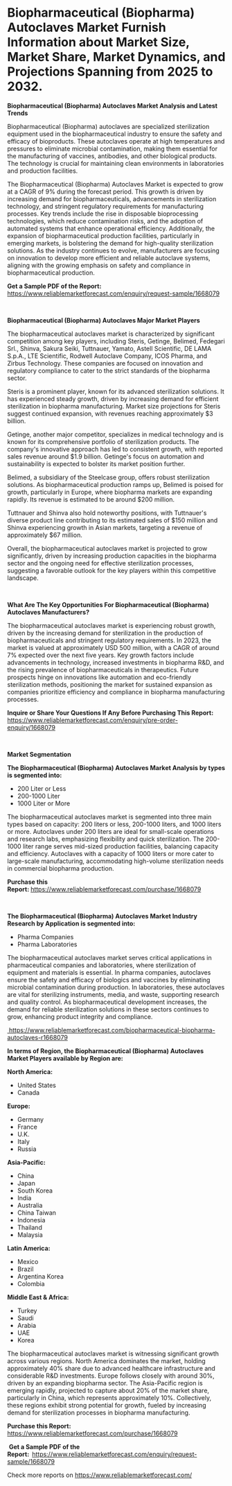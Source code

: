 <p><h1>Biopharmaceutical (Biopharma) Autoclaves Market Furnish Information about Market Size, Market Share, Market Dynamics, and Projections Spanning from 2025 to 2032.</h1></p><p><strong>Biopharmaceutical (Biopharma) Autoclaves Market Analysis and Latest Trends</strong></p>
<p><p>Biopharmaceutical (Biopharma) autoclaves are specialized sterilization equipment used in the biopharmaceutical industry to ensure the safety and efficacy of bioproducts. These autoclaves operate at high temperatures and pressures to eliminate microbial contamination, making them essential for the manufacturing of vaccines, antibodies, and other biological products. The technology is crucial for maintaining clean environments in laboratories and production facilities.</p><p>The Biopharmaceutical (Biopharma) Autoclaves Market is expected to grow at a CAGR of 9% during the forecast period. This growth is driven by increasing demand for biopharmaceuticals, advancements in sterilization technology, and stringent regulatory requirements for manufacturing processes. Key trends include the rise in disposable bioprocessing technologies, which reduce contamination risks, and the adoption of automated systems that enhance operational efficiency. Additionally, the expansion of biopharmaceutical production facilities, particularly in emerging markets, is bolstering the demand for high-quality sterilization solutions. As the industry continues to evolve, manufacturers are focusing on innovation to develop more efficient and reliable autoclave systems, aligning with the growing emphasis on safety and compliance in biopharmaceutical production.</p></p>
<p><strong>Get a Sample PDF of the Report:&nbsp;</strong> <a href="https://www.reliablemarketforecast.com/enquiry/request-sample/1668079?utm_campaign=3122&utm_medium=2&utm_source=Github&utm_content=ia&utm_term=11042025&utm_id=biopharmaceutical-biopharma-autoclaves">https://www.reliablemarketforecast.com/enquiry/request-sample/1668079</a></p>
<p>&nbsp;</p>
<p><strong>Biopharmaceutical (Biopharma) Autoclaves Major Market Players</strong></p>
<p><p>The biopharmaceutical autoclaves market is characterized by significant competition among key players, including Steris, Getinge, Belimed, Fedegari Srl., Shinva, Sakura Seiki, Tuttnauer, Yamato, Astell Scientific, DE LAMA S.p.A., LTE Scientific, Rodwell Autoclave Company, ICOS Pharma, and Zirbus Technology. These companies are focused on innovation and regulatory compliance to cater to the strict standards of the biopharma sector.</p><p>Steris is a prominent player, known for its advanced sterilization solutions. It has experienced steady growth, driven by increasing demand for efficient sterilization in biopharma manufacturing. Market size projections for Steris suggest continued expansion, with revenues reaching approximately $3 billion.</p><p>Getinge, another major competitor, specializes in medical technology and is known for its comprehensive portfolio of sterilization products. The company's innovative approach has led to consistent growth, with reported sales revenue around $1.9 billion. Getinge's focus on automation and sustainability is expected to bolster its market position further.</p><p>Belimed, a subsidiary of the Steelcase group, offers robust sterilization solutions. As biopharmaceutical production ramps up, Belimed is poised for growth, particularly in Europe, where biopharma markets are expanding rapidly. Its revenue is estimated to be around $200 million.</p><p>Tuttnauer and Shinva also hold noteworthy positions, with Tuttnauer's diverse product line contributing to its estimated sales of $150 million and Shinva experiencing growth in Asian markets, targeting a revenue of approximately $67 million.</p><p>Overall, the biopharmaceutical autoclaves market is projected to grow significantly, driven by increasing production capacities in the biopharma sector and the ongoing need for effective sterilization processes, suggesting a favorable outlook for the key players within this competitive landscape.</p></p>
<p>&nbsp;</p>
<p><strong>What Are The Key Opportunities For Biopharmaceutical (Biopharma) Autoclaves Manufacturers?</strong></p>
<p><p>The biopharmaceutical autoclaves market is experiencing robust growth, driven by the increasing demand for sterilization in the production of biopharmaceuticals and stringent regulatory requirements. In 2023, the market is valued at approximately USD 500 million, with a CAGR of around 7% expected over the next five years. Key growth factors include advancements in technology, increased investments in biopharma R&D, and the rising prevalence of biopharmaceuticals in therapeutics. Future prospects hinge on innovations like automation and eco-friendly sterilization methods, positioning the market for sustained expansion as companies prioritize efficiency and compliance in biopharma manufacturing processes.</p></p>
<p><strong>Inquire or Share Your Questions If Any Before Purchasing This Report:</strong> <a href="https://www.reliablemarketforecast.com/enquiry/pre-order-enquiry/1668079?utm_campaign=3122&utm_medium=2&utm_source=Github&utm_content=ia&utm_term=11042025&utm_id=biopharmaceutical-biopharma-autoclaves">https://www.reliablemarketforecast.com/enquiry/pre-order-enquiry/1668079</a></p>
<p>&nbsp;</p>
<p><strong>Market Segmentation</strong></p>
<p><strong>The Biopharmaceutical (Biopharma) Autoclaves Market Analysis by types is segmented into:</strong></p>
<p><ul><li>200 Liter or Less</li><li>200-1000 Liter</li><li>1000 Liter or More</li></ul></p>
<p><p>The biopharmaceutical autoclaves market is segmented into three main types based on capacity: 200 liters or less, 200-1000 liters, and 1000 liters or more. Autoclaves under 200 liters are ideal for small-scale operations and research labs, emphasizing flexibility and quick sterilization. The 200-1000 liter range serves mid-sized production facilities, balancing capacity and efficiency. Autoclaves with a capacity of 1000 liters or more cater to large-scale manufacturing, accommodating high-volume sterilization needs in commercial biopharma production.</p></p>
<p><strong>Purchase this Report:&nbsp;</strong><a href="https://www.reliablemarketforecast.com/purchase/1668079?utm_campaign=3122&utm_medium=2&utm_source=Github&utm_content=ia&utm_term=11042025&utm_id=biopharmaceutical-biopharma-autoclaves">https://www.reliablemarketforecast.com/purchase/1668079</a></p>
<p>&nbsp;</p>
<p><strong>The Biopharmaceutical (Biopharma) Autoclaves Market Industry Research by Application is segmented into:</strong></p>
<p><ul><li>Pharma Companies</li><li>Pharma Laboratories</li></ul></p>
<p><p>The biopharmaceutical autoclaves market serves critical applications in pharmaceutical companies and laboratories, where sterilization of equipment and materials is essential. In pharma companies, autoclaves ensure the safety and efficacy of biologics and vaccines by eliminating microbial contamination during production. In laboratories, these autoclaves are vital for sterilizing instruments, media, and waste, supporting research and quality control. As biopharmaceutical development increases, the demand for reliable sterilization solutions in these sectors continues to grow, enhancing product integrity and compliance.</p></p>
<p><a href="https://www.reliablemarketforecast.com/biopharmaceutical-biopharma-autoclaves-r1668079?utm_campaign=3122&utm_medium=2&utm_source=Github&utm_content=ia&utm_term=11042025&utm_id=biopharmaceutical-biopharma-autoclaves">&nbsp;https://www.reliablemarketforecast.com/biopharmaceutical-biopharma-autoclaves-r1668079</a></p>
<p><strong>In terms of Region, the Biopharmaceutical (Biopharma) Autoclaves Market Players available by Region are:</strong></p>
<p>
    <p> <strong> North America: </strong>
        <ul>
            <li>United States</li>
            <li>Canada</li>
        </ul>
        </p> 
    <p> <strong> Europe: </strong>
        <ul>
            <li>Germany</li>
            <li>France</li>
            <li>U.K.</li>
            <li>Italy</li>
            <li>Russia</li>
        </ul>
        </p> 
    <p> <strong> Asia-Pacific: </strong>
        <ul>
            <li>China</li>
            <li>Japan</li>
            <li>South Korea</li>
            <li>India</li>
            <li>Australia</li>
            <li>China Taiwan</li>
            <li>Indonesia</li>
            <li>Thailand</li>
            <li>Malaysia</li>
        </ul>
        </p> 
    <p> <strong> Latin America: </strong>
        <ul>
            <li>Mexico</li>
            <li>Brazil</li>
            <li>Argentina Korea</li>
            <li>Colombia</li>
        </ul>
        </p> 
    <p> <strong> Middle East & Africa: </strong>
        <ul>
            <li>Turkey</li>
            <li>Saudi</li>
            <li>Arabia</li>
            <li>UAE</li>
            <li>Korea</li>
        </ul>
    </p>
    </p>
<p><p>The biopharmaceutical autoclaves market is witnessing significant growth across various regions. North America dominates the market, holding approximately 40% share due to advanced healthcare infrastructure and considerable R&D investments. Europe follows closely with around 30%, driven by an expanding biopharma sector. The Asia-Pacific region is emerging rapidly, projected to capture about 20% of the market share, particularly in China, which represents approximately 10%. Collectively, these regions exhibit strong potential for growth, fueled by increasing demand for sterilization processes in biopharma manufacturing.</p></p>
<p><strong>Purchase this Report: </strong><a href="https://www.reliablemarketforecast.com/purchase/1668079?utm_campaign=3122&utm_medium=2&utm_source=Github&utm_content=ia&utm_term=11042025&utm_id=biopharmaceutical-biopharma-autoclaves">https://www.reliablemarketforecast.com/purchase/1668079</a></p>
<p>&nbsp;<strong>Get a Sample PDF of the Report:&nbsp;&nbsp;</strong><a href="https://www.reliablemarketforecast.com/enquiry/request-sample/1668079?utm_campaign=3122&utm_medium=2&utm_source=Github&utm_content=ia&utm_term=11042025&utm_id=biopharmaceutical-biopharma-autoclaves">https://www.reliablemarketforecast.com/enquiry/request-sample/1668079</a></p>
<p><strong></strong></p>
<p>Check more reports on <a href="https://www.reliablemarketforecast.com/?utm_campaign=3122&utm_medium=2&utm_source=Github&utm_content=ia&utm_term=11042025&utm_id=biopharmaceutical-biopharma-autoclaves">https://www.reliablemarketforecast.com/</a></p>